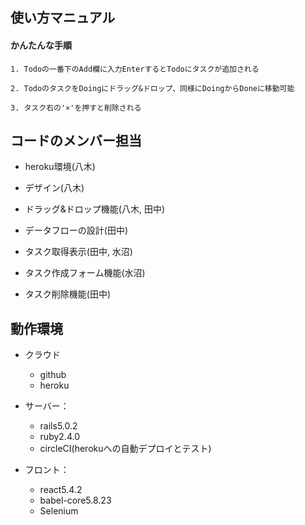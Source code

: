 ## 使い方マニュアル

#### かんたんな手順

    1. Todoの一番下のAdd欄に入力EnterするとTodoにタスクが追加される
    
    2. TodoのタスクをDoingにドラッグ&ドロップ、同様にDoingからDoneに移動可能
    
    3. タスク右の'×'を押すと削除される
    
    
## コードのメンバー担当

- heroku環境(八木)

- デザイン(八木)

- ドラッグ&ドロップ機能(八木, 田中)

- データフローの設計(田中)

- タスク取得表示(田中, 水沼)

- タスク作成フォーム機能(水沼)

- タスク削除機能(田中)


## 動作環境

* クラウド
    - github
    - heroku
    
* サーバー：
    - rails5.0.2
    - ruby2.4.0
    - circleCI(herokuへの自動デプロイとテスト)
    
* フロント：
    - react5.4.2
    - babel-core5.8.23
    - Selenium
